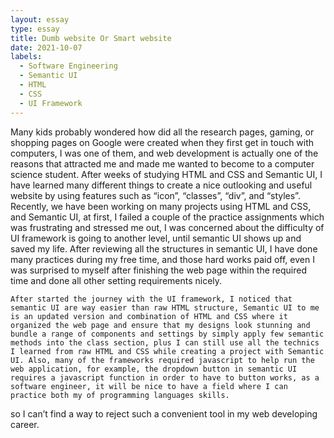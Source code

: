 ```yaml
---
layout: essay
type: essay
title: Dumb website Or Smart website 
date: 2021-10-07
labels:
  - Software Engineering
  - Semantic UI
  - HTML
  - CSS
  - UI Framework
---
```


Many kids probably wondered how did all the research pages, gaming, or shopping pages on Google were created when they first get in touch with computers, I was one of them, and web development is actually one of the reasons that attracted me and made me wanted to become to a computer science student. After weeks of studying HTML and CSS and Semantic UI, I have learned many different things to create a nice outlooking and useful website by using features such as “icon”, “classes”, “div”, and “styles”. Recently, we have been working on many projects using HTML and CSS, and Semantic UI, at first, I failed a couple of the practice assignments which was frustrating and stressed me out, I was concerned about the difficulty of UI framework is going to another level, until semantic UI shows up and saved my life. After reviewing all the structures in semantic UI, I have done many practices during my free time, and those hard works paid off, even I was surprised to myself after finishing the web page within the required time and done all other setting requirements nicely.


	After started the journey with the UI framework, I noticed that semantic UI are way easier than raw HTML structure, Semantic UI to me is an updated version and combination of HTML and CSS where it organized the web page and ensure that my designs look stunning and bundle a range of components and settings by simply apply few semantic methods into the class section, plus I can still use all the technics I learned from raw HTML and CSS while creating a project with Semantic UI. Also, many of the frameworks required javascript to help run the web application, for example, the dropdown button in semantic UI requires a javascript function in order to have to button works, as a software engineer, it will be nice to have a field where I can practice both my of programming languages skills.
 so I can’t find a way to reject such a convenient tool in my web developing career.


